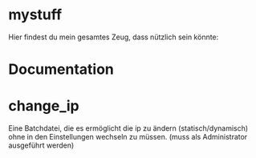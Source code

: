 # mystuff
Hier findest du mein gesamtes Zeug, dass nützlich sein könnte:

# Documentation
  # change_ip
  Eine Batchdatei, die es ermöglicht die ip zu ändern (statisch/dynamisch) ohne in den Einstellungen wechseln zu müssen. (muss als Administrator ausgeführt werden)
